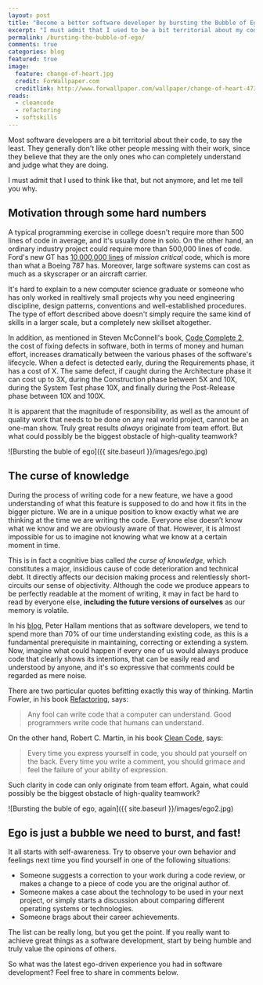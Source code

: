 ```yaml
---
layout: post
title: "Become a better software developer by bursting the Bubble of Ego"
excerpt: "I must admit that I used to be a bit territorial about my code, but not anymore, and let me tell you why." 
permalink: /bursting-the-bubble-of-ego/
comments: true
categories: blog
featured: true
image:
  feature: change-of-heart.jpg
  credit: ForWallpaper.com
  creditlink: http://www.forwallpaper.com/wallpaper/change-of-heart-473905.html
reads:
  - cleancode
  - refactoring
  - softskills
---
```


Most software developers are a bit territorial about their code, to say the least. They generally don't like other people messing with their work, since they believe that they are the only ones who can completely understand and judge what they are doing.

I must admit that I used to think like that, but not anymore, and let me tell you why.

## Motivation through some hard numbers
A typical programming exercise in college doesn't require more than 500 lines of code in average, and it's usually done in solo. On the other hand, an ordinary industry project could require more than 500,000 lines of code. Ford's new GT has [10,000,000 lines](http://www.digitaltrends.com/cars/the-ford-gt-uses-more-lines-of-code-than-a-boeing-787/) of *mission critical* code, which is more than what a Boeing 787 has. Moreover, large software systems can cost as much as a skyscraper or an aircraft carrier.

It's hard to explain to a new computer science graduate or someone who has only worked in realtively small projects why you need engineering discipline, design patterns, conventions and well-established procedures. The type of effort described above doesn't simply require the same kind of skills in a larger scale, but a completely new skillset altogether.

In addition, as mentioned in Steven McConnell's book, [Code Complete 2](http://geni.us/codecomplete), the cost of fixing defects in software, both in terms of money and human effort, increases dramatically between the various phases of the software's lifecycle. When a defect is detected early, during the Requirements phase, it has a cost of X. The same defect, if caught during the Architecture phase it can cost up to 3X, during the Construction phase between 5X and 10X, during the System Test phase 10X, and finally during the Post-Release phase between 10X and 100X.

It is apparent that the magnitude of responsibility, as well as the amount of quality work that needs to be done on any real world project, cannot be an one-man show. Truly great results *always* originate from team effort. But what could possibly be the biggest obstacle of high-quality teamwork?

![Bursting the buble of ego]({{ site.baseurl }}/images/ego.jpg)

## The curse of knowledge
During the process of writing code for a new feature, we have a good understanding of what this feature is supposed to do and how it fits in the bigger picture. We are in a unique position to know exactly what we are thinking at the time we are writing the code. Everyone else doesn’t know what we know and we are obviously aware of that. However, it is almost impossible for us to imagine not knowing what we know at a certain moment in time. 

This is in fact a cognitive bias called *the curse of knowledge*, which constitutes a major, insidious cause of code 
deterioration and technical debt. It directly affects our decision making process and relentlessly short-circuits our sense of objectivity. Although the code we produce appears to be perfectly readable at the moment of writing, it may in fact be hard to read by everyone else, **including the future versions of ourselves** as our memory is volatile.

In his [blog](http://blogs.msdn.com/b/peterhal/archive/2006/01/04/509302.aspx), Peter Hallam mentions that as software developers, we tend to spend more than 70% of our time understanding existing code, as this is a fundamental prerequisite in maintaining, correcting or extending a system. Now, imagine what could happen if every one of us would always produce code that clearly shows its intentions, that can be easily read and understood by anyone, and it's so expressive that comments could be regarded as mere noise.

There are two particular quotes befitting exactly this way of thinking. Martin Fowler, in his book [Refactoring](http://geni.us/refactoring), says: 

> Any fool can write code that a computer can understand. Good programmers write code that humans can understand.

On the other hand, Robert C. Martin, in his book [Clean Code](http://geni.us/cleancode), says: 

> Every time you express yourself in code, you should pat yourself on the back. Every time you write a comment, you should grimace and feel the failure of your ability of expression.

Such clarity in code can only originate from team effort. Again, what could possibly be the biggest obstacle of high-quality teamwork?

![Bursting the buble of ego, again]({{ site.baseurl }}/images/ego2.jpg)

## Ego is just a bubble we need to burst, and fast!

It all starts with self-awareness. Try to observe your own behavior and feelings next time you find yourself in one of the following situations:

* Someone suggests a correction to your work during a code review, or makes a change to a piece of code you are the original author of.
* Someone makes a case about the technology to be used in your next project, or simply starts a discussion about comparing different operating systems or technologies.
* Someone brags about their career achievements.

The list can be really long, but you get the point. If you really want to achieve great things as a software development, start by being humble and truly value the opinions of others.

So what was the latest ego-driven experience you had in software development? Feel free to share in comments below.

